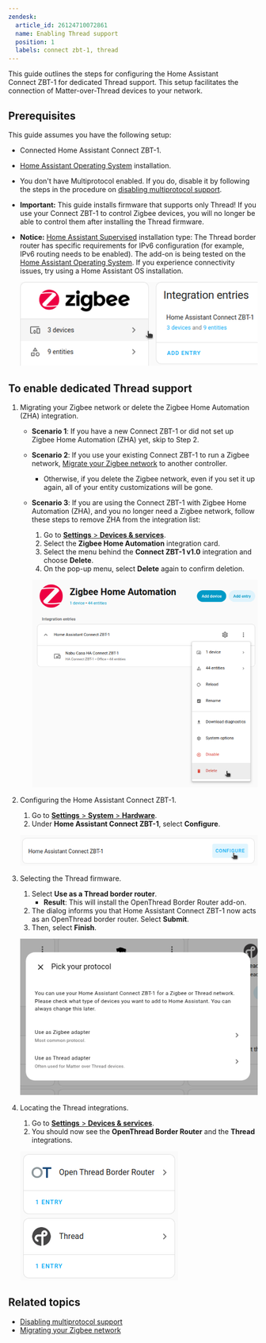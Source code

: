 ```yaml
---
zendesk:
  article_id: 26124710072861
  name: Enabling Thread support
  position: 1
  labels: connect zbt-1, thread
---
```


This guide outlines the steps for configuring the Home Assistant Connect&nbsp;ZBT-1 for dedicated Thread support. This setup facilitates the connection of Matter-over-Thread devices to your network.

## Prerequisites

This guide assumes you have the following setup:

- Connected Home Assistant Connect&nbsp;ZBT-1.
- [Home Assistant Operating System](https://www.home-assistant.io/docs/glossary/#home-assistant-operating-system) installation.
- You don't have Multiprotocol enabled. If you do, disable it by following the steps in the procedure on [disabling multiprotocol support](/hc/en-us/articles/26124969612445).
- **Important:** This guide installs firmware that supports only Thread! If you use your Connect ZBT-1 to control Zigbee devices, you will no longer be able to control them after installing the Thread firmware.
- **Notice:** [Home Assistant Supervised](https://www.home-assistant.io/docs/glossary/#home-assistant-supervised) installation type: The Thread border router has specific requirements for IPv6 configuration (for example, IPv6 routing needs to be enabled). The add-on is being tested on the [Home Assistant Operating System](https://www.home-assistant.io/docs/glossary/#home-assistant-operating-system). If you experience connectivity issues, try using a Home Assistant OS installation.

  ![Screenshot showing the Zigbee integration page](/static/img/connect-zbt-1/connect-zbt-1-zha-setup.png)

## To enable dedicated Thread support

1. Migrating your Zigbee network or delete the Zigbee Home Automation (ZHA) integration.

   - **Scenario 1**: If you have a new Connect ZBT-1 or did not set up Zigbee Home Automation (ZHA) yet, skip to Step 2.
   - **Scenario 2**: If you use your existing Connect ZBT-1 to run a Zigbee network, [Migrate your Zigbee network](/hc/en-us/articles/26123655295261) to another controller.
     - Otherwise, if you delete the Zigbee network, even if you set it up again, all of your entity customizations will be gone.
   - **Scenario 3**: If you are using the Connect ZBT-1 with Zigbee Home Automation (ZHA), and you no longer need a Zigbee network, follow these steps to remove ZHA from the integration list:

     1. Go to [**Settings** > **Devices & services**](https://my.home-assistant.io/redirect/integrations/).
     2. Select the **Zigbee Home Automation** integration card.
     3. Select the menu behind the **Connect ZBT-1 v1.0** integration and choose **Delete**.
     4. On the pop-up menu, select **Delete** again to confirm deletion.

     ![Migrate your Zigbee network or delete the ZHA integration](/static/img/connect-zbt-1/connect-zbt-1-zha-delete.png)

2. Configuring the Home Assistant Connect&nbsp;ZBT-1.

   1. Go to [**Settings** > **System** > **Hardware**](https://my.home-assistant.io/redirect/hardware/).
   2. Under **Home Assistant Connect ZBT-1**, select **Configure**.

   ![Configure the Connect ZBT-1](/static/img/connect-zbt-1/connect-zbt-1_configure.png)

3. Selecting the Thread firmware.

   1. Select **Use as a Thread border router**.
      - **Result**: This will install the OpenThread Border Router add-on.
   2. The dialog informs you that Home Assistant Connect&nbsp;ZBT-1 now acts as an OpenThread border router. Select **Submit**.
   3. Then, select **Finish**.

   ![Select the Thread firmware](/static/img/connect-zbt-1/connect-zbt-1_pick_firmware.png)

4. Locating the Thread integrations.

   1. Go to [**Settings** > **Devices & services**](https://my.home-assistant.io/redirect/integrations/).
   2. You should now see the **OpenThread Border Router** and the **Thread** integrations.

   ![Locate the Thread integrations](/static/img/connect-zbt-1/otbr_thread_integrations.png)

## Related topics

- [Disabling multiprotocol support](/hc/en-us/articles/26124969612445)
- [Migrating your Zigbee network](/hc/en-us/articles/26123655295261)
